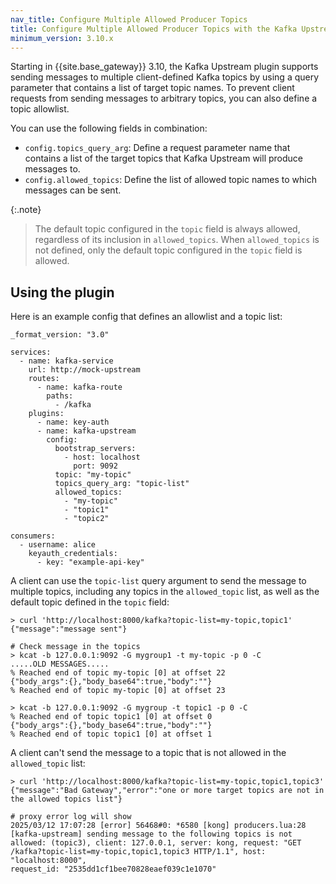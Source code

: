 ```yaml
---
nav_title: Configure Multiple Allowed Producer Topics
title: Configure Multiple Allowed Producer Topics with the Kafka Upstream Plugin
minimum_version: 3.10.x
---
```



Starting in {{site.base_gateway}} 3.10, the Kafka Upstream plugin supports sending messages to multiple client-defined Kafka topics by using a query parameter that contains a list of target topic names. 
To prevent client requests from sending messages to arbitrary topics, you can also define a topic allowlist.

You can use the following fields in combination:
* `config.topics_query_arg`:  Define a request parameter name that contains a list of the target topics that Kafka Upstream will produce messages to. 
* `config.allowed_topics`: Define the list of allowed topic names to which messages can be sent.

{:.note}
> The default topic configured in the `topic` field is always allowed, regardless of its inclusion in `allowed_topics`. When `allowed_topics` is not defined, only the default topic configured in the `topic` field is allowed.

## Using the plugin

Here is an example config that defines an allowlist and a topic list:

```
_format_version: "3.0"

services:
  - name: kafka-service
    url: http://mock-upstream
    routes:
      - name: kafka-route
        paths:
          - /kafka
    plugins:
      - name: key-auth
      - name: kafka-upstream
        config:
          bootstrap_servers:
            - host: localhost
              port: 9092
          topic: "my-topic"
          topics_query_arg: "topic-list"
          allowed_topics:
            - "my-topic"
            - "topic1"
            - "topic2"

consumers:
  - username: alice
    keyauth_credentials:
      - key: "example-api-key"

```

A client can use the `topic-list` query argument to send the message to multiple topics, including any topics in the  `allowed_topic` list, as well as the default topic defined in the `topic` field:

```
> curl 'http://localhost:8000/kafka?topic-list=my-topic,topic1'
{"message":"message sent"}

# Check message in the topics
> kcat -b 127.0.0.1:9092 -G mygroup1 -t my-topic -p 0 -C
.....OLD MESSAGES.....
% Reached end of topic my-topic [0] at offset 22
{"body_args":{},"body_base64":true,"body":""}
% Reached end of topic my-topic [0] at offset 23

> kcat -b 127.0.0.1:9092 -G mygroup -t topic1 -p 0 -C
% Reached end of topic topic1 [0] at offset 0
{"body_args":{},"body_base64":true,"body":""}
% Reached end of topic topic1 [0] at offset 1
```


A client can't send the message to a topic that is not allowed in the `allowed_topic` list:

```
> curl 'http://localhost:8000/kafka?topic-list=my-topic,topic1,topic3'
{"message":"Bad Gateway","error":"one or more target topics are not in the allowed topics list"}

# proxy error log will show
2025/03/12 17:07:28 [error] 56468#0: *6580 [kong] producers.lua:28 [kafka-upstream] sending message to the following topics is not allowed: (topic3), client: 127.0.0.1, server: kong, request: "GET /kafka?topic-list=my-topic,topic1,topic3 HTTP/1.1", host: "localhost:8000",
request_id: "2535dd1cf1bee70828eaef039c1e1070"
```
